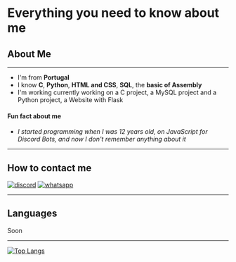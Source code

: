 # Everything you need to know about me

## About Me

---

- I'm from __Portugal__
- I know __C__, __Python__, __HTML and CSS__, __SQL__, the __basic of Assembly__
- I'm working currently working on a C project, a MySQL project and a Python project, a Website with Flask
#### Fun fact about me
- _I started programming when I was 12 years old, on JavaScript for Discord Bots, and now I don't remember anything about it_

---

## How to contact me

[![discord](https://user-images.githubusercontent.com/60255690/121734783-24e55000-caed-11eb-813a-b6861d454b3f.png)](https://discordapp.com/users/398963821185728522)
[![whatsapp](https://user-images.githubusercontent.com/60255690/121734784-257de680-caed-11eb-8d38-33a4ba5fb9fb.png)](https://api.whatsapp.com/send?phone=351929190105)

---

## Languages

Soon

---

[![Top Langs](https://github-readme-stats.vercel.app/api/top-langs/?username=srd4rkoficial)](https://github.com/SrD4rkOficial)
